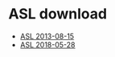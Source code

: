 ASL download
============

- [ASL 2013-08-15](solvers-20130815.tgz)
- [ASL 2018-05-28](solvers-20180528.tgz)
